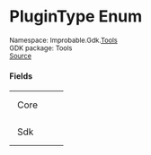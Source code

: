 
# PluginType Enum
<sup>
Namespace: Improbable.Gdk.<a href="{{urlRoot}}/api/tools-index">Tools</a><br/>
GDK package: Tools<br/>
<a href="https://www.github.com/spatialos/gdk-for-unity/blob/0.2.3/workers/unity/Packages/com.improbable.gdk.tools/Plugins/PluginCompatibilitySetting.cs/#L7">Source</a>
</sup>



</p>

#### Fields

<table>
<tr>
<td style="padding: 14px; border: none; width: 4ch">Core</td>
<td style="padding: 14px; border: none;"></td>
</tr>
<tr>
<td style="padding: 14px; border: none; width: 4ch">Sdk</td>
<td style="padding: 14px; border: none;"></td>
</tr>
</table>


